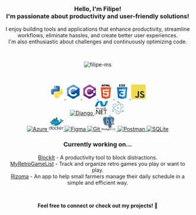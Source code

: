 <h3 align="center">Hello, I'm Filipe!<br>I'm passionate about productivity and user-friendly solutions!</h3>
<div align="center">
    I enjoy building tools and applications that enhance productivity, streamline workflows, eliminate hassles, 
    and create better user experiences.<br>I'm also enthusiastic about challenges and continuously optimizing code.
</div>

<br><div align="center">
    <img src="https://github-readme-stats.vercel.app/api/top-langs?username=filipe-ms&show_icons=true&locale=en&layout=compact&hide=Makefile,lua" alt="filipe-ms"/>
</div><br>

<div>
    <p align="center">
        <a href="https://www.python.org" target="_blank" rel="noreferrer">
            <img src="https://raw.githubusercontent.com/devicons/devicon/master/icons/python/python-original.svg" alt="Python" width="40" height="40"/>
        </a>
        <a href="https://www.cprogramming.com/" target="_blank" rel="noreferrer">
            <img src="https://raw.githubusercontent.com/devicons/devicon/master/icons/c/c-original.svg" alt="C" width="40" height="40"/>
        </a>
        <a href="https://www.w3schools.com/cs/" target="_blank" rel="noreferrer">
            <img src="https://raw.githubusercontent.com/devicons/devicon/master/icons/csharp/csharp-original.svg" alt="C#" width="40" height="40"/>
        </a>
        <a href="https://www.w3.org/html/" target="_blank" rel="noreferrer">
            <img src="https://raw.githubusercontent.com/devicons/devicon/master/icons/html5/html5-original-wordmark.svg" alt="HTML5" width="40" height="40"/>
        </a>
        <a href="https://www.w3schools.com/css/" target="_blank" rel="noreferrer">
            <img src="https://raw.githubusercontent.com/devicons/devicon/master/icons/css3/css3-original-wordmark.svg" alt="CSS3" width="40" height="40"/>
        </a>
        <a href="https://developer.mozilla.org/en-US/docs/Web/JavaScript" target="_blank" rel="noreferrer">
                    <img src="https://raw.githubusercontent.com/devicons/devicon/master/icons/javascript/javascript-original.svg" alt="JavaScript" width="40" height="40"/>
        </a>
        <br>
            <a href="https://www.djangoproject.com/" target="_blank" rel="noreferrer">
            <img src="https://cdn.worldvectorlogo.com/logos/django.svg" alt="Django" width="40" height="40"/>
        </a>
        <a href="https://dotnet.microsoft.com/" target="_blank" rel="noreferrer">
            <img src="https://raw.githubusercontent.com/devicons/devicon/master/icons/dot-net/dot-net-original-wordmark.svg" alt="Dotnet" width="40" height="40"/>
        </a>
        <a href="https://www.electronjs.org" target="_blank" rel="noreferrer">
            <img src="https://raw.githubusercontent.com/devicons/devicon/master/icons/electron/electron-original.svg" alt="Electron" width="40" height="40"/>
        </a>
        <br>
        <a href="https://azure.microsoft.com/en-in/" target="_blank" rel="noreferrer">
            <img src="https://www.vectorlogo.zone/logos/microsoft_azure/microsoft_azure-icon.svg" alt="Azure" width="40" height="40"/>
        </a>
        <a href="https://www.docker.com/" target="_blank" rel="noreferrer">
            <img src="https://raw.githubusercontent.com/devicons/devicon/master/icons/docker/docker-original-wordmark.svg" alt="Docker" width="40" height="40"/>
        </a>
        <a href="https://www.figma.com/" target="_blank" rel="noreferrer">
            <img src="https://www.vectorlogo.zone/logos/figma/figma-icon.svg" alt="Figma" width="40" height="40"/>
        </a>
        <a href="https://git-scm.com/" target="_blank" rel="noreferrer">
            <img src="https://www.vectorlogo.zone/logos/git-scm/git-scm-icon.svg" alt="Git" width="40" height="40"/>
        </a>
        <a href="https://www.postgresql.org" target="_blank" rel="noreferrer">
            <img src="https://raw.githubusercontent.com/devicons/devicon/master/icons/postgresql/postgresql-original-wordmark.svg" alt="PostgreSQL" width="40" height="40"/>
        </a>
        <a href="https://postman.com" target="_blank" rel="noreferrer">
            <img src="https://www.vectorlogo.zone/logos/getpostman/getpostman-icon.svg" alt="Postman" width="40" height="40"/>
        </a>
        <a href="https://www.sqlite.org/" target="_blank" rel="noreferrer">
                    <img src="https://www.vectorlogo.zone/logos/sqlite/sqlite-icon.svg" alt="SQLite" width="40" height="40"/>
        </a>
    </p>
</div>


<h3 align="center">Currently working on...</h3>
<div align="center">
<div><a href="https://github.com/filipe-ms/BlockIt">BlockIt</a> - A productivity tool to block distractions.</div>
<div><a href="https://github.com/andgabx/MyRetroGameList">MyRetroGameList</a> - Track and organize retro games you play or want to play.</div>
<div><a href="https://github.com/jhrvo0/Rizoma">Rizoma</a> - An app to help small farmers manage their daily schedule in a simple and efficient way.</div>
</div>

<br><p align="center"><b>Feel free to connect or check out my projects! 🚀</b></p>
